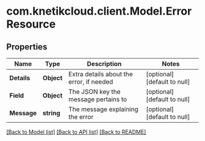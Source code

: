 # com.knetikcloud.client.Model.ErrorResource
## Properties

Name | Type | Description | Notes
------------ | ------------- | ------------- | -------------
**Details** | **Object** | Extra details about the error, if needed | [optional] [default to null]
**Field** | **Object** | The JSON key the message pertains to | [optional] [default to null]
**Message** | **string** | The message explaining the error | [optional] [default to null]

[[Back to Model list]](../README.md#documentation-for-models) [[Back to API list]](../README.md#documentation-for-api-endpoints) [[Back to README]](../README.md)

